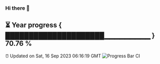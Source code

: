 ### Hi there 👋
⏳ Year progress { █████████████████████▁▁▁▁▁▁▁▁▁ } 70.76 %
---
⏰ Updated on Sat, 16 Sep 2023 06:16:19 GMT
![Progress Bar CI](https://github.com/liununu/liununu/workflows/Progress%20Bar%20CI/badge.svg)
